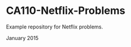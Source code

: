 
CA110-Netflix-Problems
======================

Example repository for Netflix problems.

January 2015
